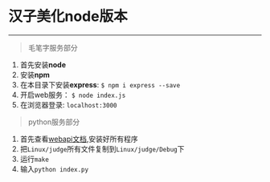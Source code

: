 # 汉子美化node版本

---

> 毛笔字服务部分

1. 首先安装**node**
2. 安装**npm**
3. 在本目录下安装**express**: `$ npm i express --save`
4. 开启web服务： `$ node index.js`
5. 在浏览器登录: `localhost:3000`


> python服务部分

1. 首先查看[webapi文档](https://gitlab.com/einverne/webapi),安装好所有程序
2. 把`Linux/judge`所有文件复制到`Linux/judge/Debug`下
3. 运行`make`
4. 输入`python index.py`